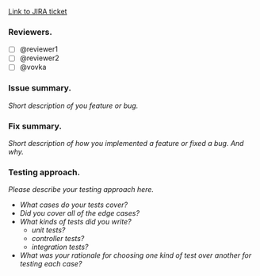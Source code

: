 [Link to JIRA ticket](https://ssu-jira.softserveinc.com/browse/LR-)

### Reviewers.

- [ ] @reviewer1
- [ ] @reviewer2
- [ ] @vovka

### Issue summary.

*Short description of you feature or bug.*

### Fix summary. 

_Short description of how you implemented a feature or fixed a bug. And why._

### Testing approach.

_Please describe your testing approach here._
* _What cases do your tests cover?_
* _Did you cover all of the edge cases?_
* _What kinds of tests did you write?_
  * _unit tests?_
  * _controller tests?_
  * _integration tests?_
* _What was your rationale for choosing one kind of test over another for testing each case?_
